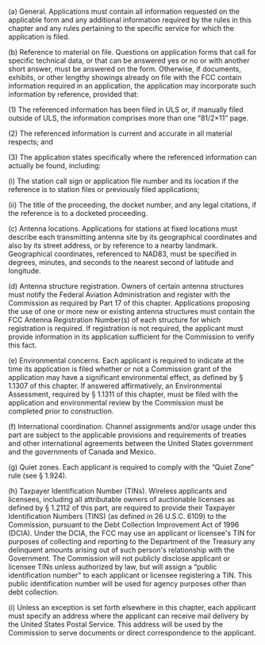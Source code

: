 (a) General. Applications must contain all information requested on the applicable form and any additional information required by the rules in this chapter and any rules pertaining to the specific service for which the application is filed.

(b) Reference to material on file. Questions on application forms that call for specific technical data, or that can be answered yes or no or with another short answer, must be answered on the form. Otherwise, if documents, exhibits, or other lengthy showings already on file with the FCC contain information required in an application, the application may incorporate such information by reference, provided that:

(1) The referenced information has been filed in ULS or, if manually filed outside of ULS, the information comprises more than one “81/2×11” page.

(2) The referenced information is current and accurate in all material respects; and

(3) The application states specifically where the referenced information can actually be found, including:

(i) The station call sign or application file number and its location if the reference is to station files or previously filed applications;

(ii) The title of the proceeding, the docket number, and any legal citations, if the reference is to a docketed proceeding.

(c) Antenna locations. Applications for stations at fixed locations must describe each transmitting antenna site by its geographical coordinates and also by its street address, or by reference to a nearby landmark. Geographical coordinates, referenced to NAD83, must be specified in degrees, minutes, and seconds to the nearest second of latitude and longitude.

(d) Antenna structure registration. Owners of certain antenna structures must notify the Federal Aviation Administration and register with the Commission as required by Part 17 of this chapter. Applications proposing the use of one or more new or existing antenna structures must contain the FCC Antenna Registration Number(s) of each structure for which registration is required. If registration is not required, the applicant must provide information in its application sufficient for the Commission to verify this fact.

(e) Environmental concerns. Each applicant is required to indicate at the time its application is filed whether or not a Commission grant of the application may have a significant environmental effect, as defined by § 1.1307 of this chapter. If answered affirmatively, an Environmental Assessment, required by § 1.1311 of this chapter, must be filed with the application and environmental review by the Commission must be completed prior to construction.

(f) International coordination. Channel assignments and/or usage under this part are subject to the applicable provisions and requirements of treaties and other international agreements between the United States government and the governments of Canada and Mexico.

(g) Quiet zones. Each applicant is required to comply with the “Quiet Zone” rule (see § 1.924).

(h) Taxpayer Identification Number (TINs). Wireless applicants and licensees, including all attributable owners of auctionable licenses as defined by § 1.2112 of this part, are required to provide their Taxpayer Identification Numbers (TINS) (as defined in 26 U.S.C. 6109) to the Commission, pursuant to the Debt Collection Improvement Act of 1996 (DCIA). Under the DCIA, the FCC may use an applicant or licensee's TIN for purposes of collecting and reporting to the Department of the Treasury any delinquent amounts arising out of such person's relationship with the Government. The Commission will not publicly disclose applicant or licensee TINs unless authorized by law, but will assign a “public identification number” to each applicant or licensee registering a TIN. This public identification number will be used for agency purposes other than debt collection.

(i) Unless an exception is set forth elsewhere in this chapter, each applicant must specify an address where the applicant can receive mail delivery by the United States Postal Service. This address will be used by the Commission to serve documents or direct correspondence to the applicant.

